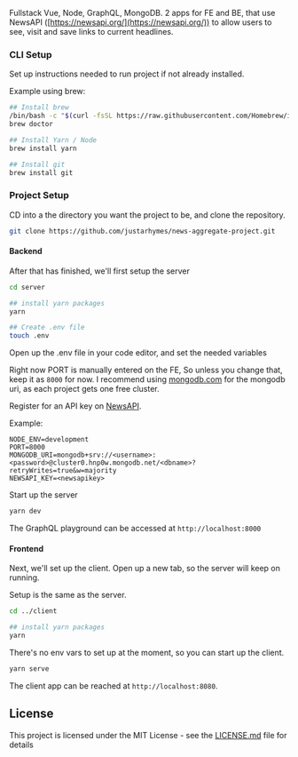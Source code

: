 Fullstack Vue, Node, GraphQL, MongoDB. 2 apps for FE and BE, that use NewsAPI ([https://newsapi.org/](https://newsapi.org/)) to allow users to see, visit and save links to current headlines.

### CLI Setup

Set up instructions needed to run project if not already installed.

Example using brew:

```zsh
## Install brew
/bin/bash -c "$(curl -fsSL https://raw.githubusercontent.com/Homebrew/install/master/install.sh)"
brew doctor

## Install Yarn / Node
brew install yarn

## Install git
brew install git
```

### Project Setup

CD into a the directory you want the project to be, and clone the repository.

```zsh
git clone https://github.com/justarhymes/news-aggregate-project.git
```

#### Backend

After that has finished, we'll first setup the server

```zsh
cd server

## install yarn packages
yarn

## Create .env file
touch .env
```

Open up the .env file in your code editor, and set the needed variables

Right now PORT is manually entered on the FE, So unless you change that, keep it as `8000` for now. I recommend using [mongodb.com](https://www.mongodb.com/) for the mongodb uri, as each project gets one free cluster.

Register for an API key on [NewsAPI](https://newsapi.org/).

Example:

```
NODE_ENV=development
PORT=8000
MONGODB_URI=mongodb+srv://<username>:<password>@cluster0.hnp0w.mongodb.net/<dbname>?retryWrites=true&w=majority
NEWSAPI_KEY=<newsapikey>
```

Start up the server

```zsh
yarn dev
```

The GraphQL playground can be accessed at `http://localhost:8000`

#### Frontend

Next, we'll set up the client. Open up a new tab, so the server will keep on running.

Setup is the same as the server.

```zsh
cd ../client

## install yarn packages
yarn
```

There's no env vars to set up at the moment, so you can start up the client.

```zsh
yarn serve
```

The client app can be reached at `http://localhost:8080`.

## License

This project is licensed under the MIT License - see the [LICENSE.md](LICENSE.md) file for details

